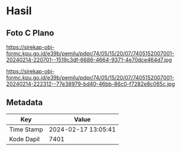 # Hasil

## Foto C Plano

https://sirekap-obj-formc.kpu.go.id/e39b/pemilu/pdpr/74/05/15/20/07/7405152007001-20240214-220701--1519c3df-6686-4664-9371-4e70dce464d7.jpg

https://sirekap-obj-formc.kpu.go.id/e39b/pemilu/pdpr/74/05/15/20/07/7405152007001-20240214-222312--77e38979-bd40-46bb-86c0-f7282e8c065c.jpg


## Metadata

| Key        | Value               |
| ---------- | ------------------- |
| Time Stamp | 2024-02-17 13:05:41 |
| Kode Dapil | 7401                |



